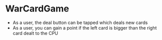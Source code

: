 # WarCardGame

- As a user, the deal button can be tapped which deals new cards
- As a user, you can gain a point if the left card is bigger than the right card dealt to the CPU
